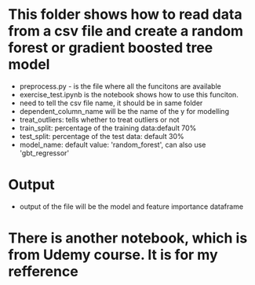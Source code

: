 # This folder shows how to read data from a csv file and create a random forest or gradient boosted tree model

- preprocess.py - is the file where all the funcitons are available
- exercise_test.ipynb is the notebook shows how to use this funciton.
- need to tell the csv file name, it should be in same folder
- dependent_column_name will be the name of the y for modelling
- treat_outliers: tells whether to treat outliers or not
- train_split: percentage of the training data:default 70%
- test_split: percentage of the test data: default 30%
- model_name: default value: 'random_forest', can also use 'gbt_regressor'


# Output

- output of the file will be the model and feature importance dataframe

# There is another notebook, which is from Udemy course. It is for my refference
